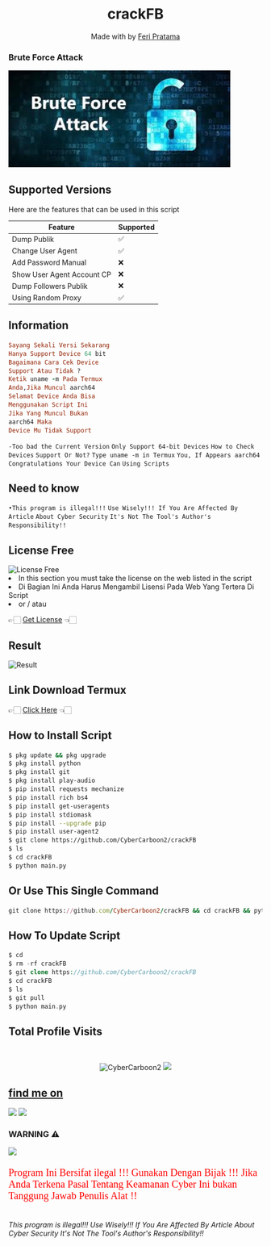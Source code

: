 <h1 align="center">
  crackFB
</h1>
</div>
<p align="center">
  Made with  by <a href="https://github.com/CyberCarboon2">Feri Pratama</a>
</p>
<p align="center">
 
### Brute Force Attack
 <img src="https://github.com/CyberCarboon2/FileServer/blob/main/images.jpeg" width="440" title="Menu" alt="Menu">
</p>

## Supported Versions

Here are the features that can be used in this script

| Feature | Supported          |
| ------- | ------------------ |
| Dump Publik   | :white_check_mark: |
| Change User Agent   | :white_check_mark:                |
| Add Password Manual    | :x: |
| Show User Agent Account CP   | :x:                |
| Dump Followers Publik | :x: |
| Using Random Proxy | :white_check_mark:                |

## Information
```ruby
Sayang Sekali Versi Sekarang
Hanya Support Device 64 bit
Bagaimana Cara Cek Device
Support Atau Tidak ?
Ketik uname -m Pada Termux
Anda,Jika Muncul aarch64
Selamat Device Anda Bisa
Menggunakan Script Ini
Jika Yang Muncul Bukan
aarch64 Maka
Device Mu Tidak Support
```

```-Too bad the Current Version```
```Only Support 64-bit Devices```
```How to Check Devices```
```Support Or Not?```
```Type uname -m in Termux```
```You, If Appears aarch64```
```Congratulations Your Device Can```
```Using Scripts```

## Need to know
```•This program is illegal!!!```
```Use Wisely!!! If You Are Affected By Article```
```About Cyber ​​Security```
```It's Not The Tool's Author's Responsibility!!```

## License Free
<img src="https://github.com/CyberCarboon2/FileServer/blob/main/lisensi.jpg" width="450" title="License Free" alt="License Free">
<li>
 In this section you must take the license
 on the web listed in the script
</li>
<li>
 Di Bagian Ini Anda Harus Mengambil Lisensi
 Pada Web Yang Tertera Di Script
<li>
or / atau

👉🏻 [Get License](https://s.id/LicenseFree) 👈🏻

## Result
<img src="https://github.com/CyberCarboon2/FileServer/blob/main/resultcrackFB.jpg" width="450" title="Result" alt="Result">

## Link Download Termux
👉🏻 [Click Here](https://f-droid.org/repo/com.termux_118.apk) 👈🏻
## How to Install Script
```bash
$ pkg update && pkg upgrade
$ pkg install python
$ pkg install git
$ pkg install play-audio
$ pip install requests mechanize
$ pip install rich bs4
$ pip install get-useragents
$ pip install stdiomask
$ pip install --upgrade pip
$ pip install user-agent2
$ git clone https://github.com/CyberCarboon2/crackFB
$ ls
$ cd crackFB
$ python main.py
```
## Or Use This Single Command
```ruby
git clone https://github.com/CyberCarboon2/crackFB && cd crackFB && python main.py
```
## How To Update Script
```php
$ cd
$ rm -rf crackFB
$ git clone https://github.com/CyberCarboon2/crackFB
$ cd crackFB
$ ls
$ git pull
$ python main.py
```
## Total Profile Visits
<br><p align='center'><img src="https://komarev.com/ghpvc/?username=CyberCarboon2&label=Total%20Profile%20Visitor&color=071A2C&style=for-the-badge" alt="CyberCarboon2" />
<a href="https://api.daily.dev/get?r=CyberCarboon2"><img src="https://opencollective.com/vuejs/contributors.svg?width=900" /></a>
<p align='center'><a href="https://api.daily.dev/get?r=CyberCarboon2">
<p align="center">

## find me on
[![](https://img.shields.io/badge/Facebook-blue?logo=Facebook&logoColor=blue&labelColor=white)](https://www.facebook.com/smart.danie.3)
[![](https://img.shields.io/badge/Github-black?logo=Github&logoColor=black&labelColor=white)](https://www.github.com/CyberCarboon)


### WARNING ⚠️
<img src="https://gd-hbimg.huaban.com/6260d3a85707fc180552af37a11a57091016ec897fc319-byA0T0_fw658">

<p style="font-size: 20px; font-family: Cambria; color: red; align: center;">Program Ini Bersifat ilegal !!! Gunakan Dengan Bijak !!! Jika Anda Terkena Pasal Tentang Keamanan Cyber Ini bukan Tanggung Jawab Penulis Alat !!</p>
<br>
<i align: center;>This program is illegal!!! Use Wisely!!! If You Are Affected By Article About Cyber ​​Security It's Not The Tool's Author's Responsibility!!</i>
